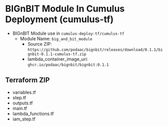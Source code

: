 # BIGnBIT Module In Cumulus Deployment (cumulus-tf)
- BIGnBIT Module use in `cumulus-deploy-tf/cumulus-tf`
  - Module Name: `big_and_bit_module`
    - Source ZIP: `https://github.com/podaac/bignbit/releases/download/0.1.1/bignbit-0.1.1-cumulus-tf.zip`
    - lambda_container_image_uri: `ghcr.io/podaac/bignbit/bignbit:0.1.1`

## Terraform ZIP

- variables.tf
- step.tf
- outputs.tf
- main.tf
- lambda_functions.tf
- iam_step.tf
